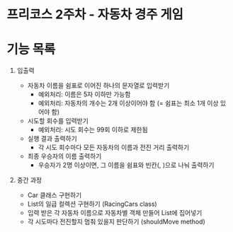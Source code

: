 <h1> 프리코스 2주차 - 자동차 경주 게임 </h1>

<h1> 기능 목록 </h1>

1. 입출력
    - 자동차 이름을 쉼표로 이어진 하나의 문자열로 입력받기
        - 예외처리: 이름은 5자 이하만 가능함
        - 예외처리: 자동차의 개수는 2개 이상이어야 함 (= 쉼표는 최소 1개 이상 있어야 함)
    - 시도할 회수를 입력받기
        - 예외처리: 시도 회수는 99회 이하로 제한됨
    - 실행 결과 출력하기
        - 각 시도 회수마다 모든 자동차의 이름과 전진 거리 출력하기
    - 최종 우승자의 이름 출력하기
        - 우승자가 2명 이상이면, 그 이름을 쉼표와 빈칸(, )으로 나눠 출력하기 

2. 중간 과정
    - Car 클래스 구현하기
    - List<Car>의 일급 컬렉션 구현하기 (RacingCars class)
    - 입력 받은 각 자동차 이름으로 자동차별 객체 만들어 List<Car>에 집어넣기
    - 각 시도마다 전진할지 멈춰 있을지 판단하기 (shouldMove method)
